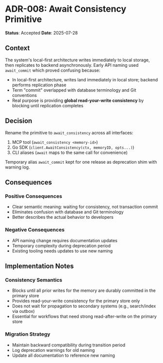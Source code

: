# ADR-008: Await Consistency Primitive

**Status**: Accepted
**Date**: 2025-07-28

## Context

The system's local-first architecture writes immediately to local storage, then replicates to backend asynchronously. Early API naming used `await_commit` which proved confusing because:

- In local-first architecture, writes land immediately in local store; backend performs replication phase
- Term "commit" overlapped with database terminology and Git conventions
- Real purpose is providing **global read-your-write consistency** by blocking until replication completes

## Decision

Rename the primitive to `await_consistency` across all interfaces:

1. MCP tool (`await_consistency <memory-id>`)
2. Go SDK (`client.AwaitConsistency(ctx, memoryID, opts...)`)
3. CLI aliases (`await` maps to the same call for convenience)

Temporary alias `await_commit` kept for one release as deprecation shim with warning log.

## Consequences

### Positive Consequences
- Clear semantic meaning: waiting for consistency, not transaction commit
- Eliminates confusion with database and Git terminology
- Better describes the actual behavior to developers

### Negative Consequences
- API naming change requires documentation updates
- Temporary complexity during deprecation period
- Existing tooling needs updates to use new naming

## Implementation Notes

### Consistency Semantics
- Blocks until all prior writes for the memory are durably committed in the primary store
- Provides read-your-write consistency for the primary store only
- Does not wait for propagation to secondary systems (e.g., search/index via outbox)
- Essential for workflows that need strong read-after-write on the primary store

### Migration Strategy
- Maintain backward compatibility during transition period
- Log deprecation warnings for old naming
- Update all documentation to reference new naming
